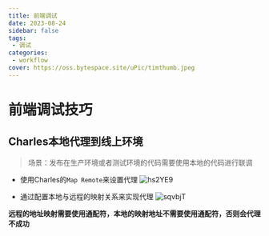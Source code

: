 ```yaml
---
title: 前端调试
date: 2023-08-24
sidebar: false
tags:
 - 调试
categories:
 - workflow
cover: https://oss.bytespace.site/uPic/timthumb.jpeg
---
```


# 前端调试技巧

## Charles本地代理到线上环境

> 场景：发布在生产环境或者测试环境的代码需要使用本地的代码进行联调

- 使用Charles的`Map Remote`来设置代理
![hs2YE9](https://oss.bytespace.site/uPic/hs2YE9.png)

- 通过配置本地与远程的映射关系来实现代理
![sqvbjT](https://oss.bytespace.site/uPic/sqvbjT.png)

**远程的地址映射需要使用通配符，本地的映射地址不需要使用通配符，否则会代理不成功**